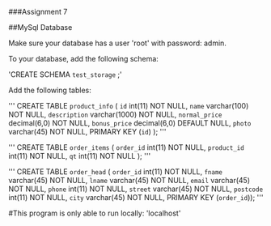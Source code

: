 ###Assignment 7

##MySql Database

Make sure your database has a user 'root' with password: admin.

To your database, add the following schema:

'CREATE SCHEMA `test_storage` ;'

Add the following tables:

'''
CREATE TABLE `product_info` (
  `id` int(11) NOT NULL,
  `name` varchar(100) NOT NULL,
  `description` varchar(1000) NOT NULL,
  `normal_price` decimal(6,0) NOT NULL,
  `bonus_price` decimal(6,0) DEFAULT NULL,
  `photo` varchar(45) NOT NULL,
  PRIMARY KEY (`id`)
);
'''

'''
CREATE TABLE `order_items` (
  `order_id` int(11) NOT NULL,
  `product_id` int(11) NOT NULL,
  `qt` int(11) NOT NULL
);
'''

'''
CREATE TABLE `order_head` (
  `order_id` int(11) NOT NULL,
  `fname` varchar(45) NOT NULL,
  `lname` varchar(45) NOT NULL,
  `email` varchar(45) NOT NULL,
  `phone` int(11) NOT NULL,
  `street` varchar(45) NOT NULL,
  `postcode` int(11) NOT NULL,
  `city` varchar(45) NOT NULL,
  PRIMARY KEY (`order_id`));
'''

#This program is only able to run locally: 'localhost'